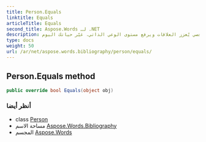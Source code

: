 ```yaml
---
title: Person.Equals
linktitle: Equals
articleTitle: Equals
second_title: Aspose.Words لـ .NET
description: اكتشف أسلوب "الإنسان المتساوي"، نهج فريد للنمو الشخصي يُعزز العلاقات ويرفع مستوى الوعي الذاتي. غيّر حياتك اليوم!
type: docs
weight: 50
url: /ar/net/aspose.words.bibliography/person/equals/
---
```

## Person.Equals method

```csharp
public override bool Equals(object obj)
```

### أنظر أيضا

* class [Person](../)
* مساحة الاسم [Aspose.Words.Bibliography](../../../aspose.words.bibliography/)
* المجسم [Aspose.Words](../../../)
